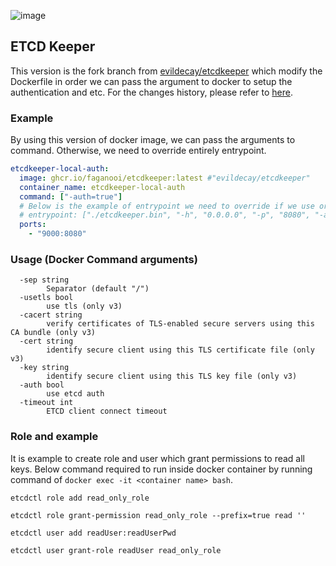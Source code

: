 ![image](./logo/logo-horizontal.png)

## ETCD Keeper

This version is the fork branch from [evildecay/etcdkeeper](https://github.com/evildecay/etcdkeeper/tree/master) which modify the Dockerfile in order we can pass the argument to docker to setup the authentication and etc. For the changes history, please refer to [here](./CHANGES.md).

### Example

By using this version of docker image, we can pass the arguments to command. Otherwise, we need to override entirely entrypoint.


```yml
etcdkeeper-local-auth:
  image: ghcr.io/faganooi/etcdkeeper:latest #"evildecay/etcdkeeper"
  container_name: etcdkeeper-local-auth
  command: ["-auth=true"]
  # Below is the example of entrypoint we need to override if we use original version from evildecay/etcdkeeper.
  # entrypoint: ["./etcdkeeper.bin", "-h", "0.0.0.0", "-p", "8080", "-auth=true"]
  ports:
    - "9000:8080"
```

### Usage (Docker Command arguments)

```
  -sep string
        Separator (default "/")
  -usetls bool
        use tls (only v3)
  -cacert string
        verify certificates of TLS-enabled secure servers using this CA bundle (only v3)
  -cert string
        identify secure client using this TLS certificate file (only v3)
  -key string
        identify secure client using this TLS key file (only v3)
  -auth bool
        use etcd auth
  -timeout int
        ETCD client connect timeout
```

### Role and example

It is example to create role and user which grant permissions to read all keys.
Below command required to run inside docker container by running command of `docker exec -it <container name> bash`.

```
etcdctl role add read_only_role

etcdctl role grant-permission read_only_role --prefix=true read ''

etcdctl user add readUser:readUserPwd

etcdctl user grant-role readUser read_only_role
```
